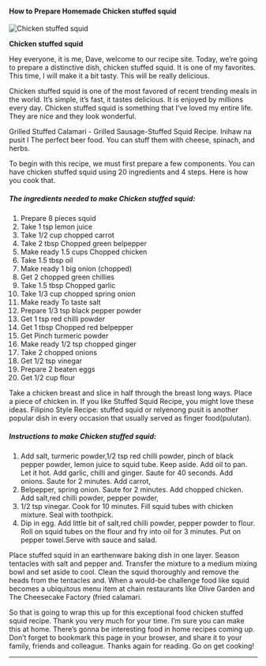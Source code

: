             

#### How to Prepare Homemade Chicken stuffed squid

![Chicken stuffed squid](https://img-global.cpcdn.com/recipes/6adb626bf528add8/751x532cq70/chicken-stuffed-squid-recipe-main-photo.jpg)

**Chicken stuffed squid**

Hey everyone, it is me, Dave, welcome to our recipe site. Today, we’re going to prepare a distinctive dish, chicken stuffed squid. It is one of my favorites. This time, I will make it a bit tasty. This will be really delicious.

Chicken stuffed squid is one of the most favored of recent trending meals in the world. It’s simple, it’s fast, it tastes delicious. It is enjoyed by millions every day. Chicken stuffed squid is something that I’ve loved my entire life. They are nice and they look wonderful.

Grilled Stuffed Calamari - Grilled Sausage-Stuffed Squid Recipe. Inihaw na pusit I The perfect beer food. You can stuff them with cheese, spinach, and herbs.

To begin with this recipe, we must first prepare a few components. You can have chicken stuffed squid using 20 ingredients and 4 steps. Here is how you cook that.

##### The ingredients needed to make Chicken stuffed squid:

1.  Prepare 8 pieces squid
2.  Take 1 tsp lemon juice
3.  Take 1/2 cup chopped carrot
4.  Take 2 tbsp Chopped green belpepper
5.  Make ready 1.5 cups Chopped chicken
6.  Take 1.5 tbsp oil
7.  Make ready 1 big onion (chopped)
8.  Get 2 chopped green chillies
9.  Take 1.5 tbsp Chopped garlic
10.  Take 1/3 cup chopped spring onion
11.  Make ready To taste salt
12.  Prepare 1/3 tsp black pepper powder
13.  Get 1 tsp red chilli powder
14.  Get 1 tbsp Chopped red belpepper
15.  Get Pinch turmeric powder
16.  Make ready 1/2 tsp chopped ginger
17.  Take 2 chopped onions
18.  Get 1/2 tsp vinegar
19.  Prepare 2 beaten eggs
20.  Get 1/2 cup flour

Take a chicken breast and slice in half through the breast long ways. Place a piece of chicken in. If you like Stuffed Squid Recipe, you might love these ideas. Filipino Style Recipe: stuffed squid or relyenong pusit is another popular dish in every occasion that usually served as finger food(pulutan).

##### Instructions to make Chicken stuffed squid:

1.  Add salt, turmeric powder,1/2 tsp red chilli powder, pinch of black pepper powder, lemon juice to squid tube. Keep aside. Add oil to pan. Let it hot. Add garlic, chilli and ginger. Saute for 40 seconds. Add onions. Saute for 2 minutes. Add carrot,
2.  Belpepper, spring onion. Saute for 2 minutes. Add chopped chicken. Add salt,red chilli powder, pepper powder,
3.  1/2 tsp vinegar. Cook for 10 minutes. Fill squid tubes with chicken mixture. Seal with toothpick.
4.  Dip in egg. Add little bit of salt,red chilli powder, pepper powder to flour. Roll on squid tubes on the flour and fry into oil for 3 minutes. Put on pepper towel.Serve with sauce and salad.

Place stuffed squid in an earthenware baking dish in one layer. Season tentacles with salt and pepper and. Transfer the mixture to a medium mixing bowl and set aside to cool. Clean the squid thoroughly and remove the heads from the tentacles and. When a would-be challenge food like squid becomes a ubiquitous menu item at chain restaurants like Olive Garden and The Cheesecake Factory (fried calamari.

So that is going to wrap this up for this exceptional food chicken stuffed squid recipe. Thank you very much for your time. I’m sure you can make this at home. There’s gonna be interesting food in home recipes coming up. Don’t forget to bookmark this page in your browser, and share it to your family, friends and colleague. Thanks again for reading. Go on get cooking!

* * *